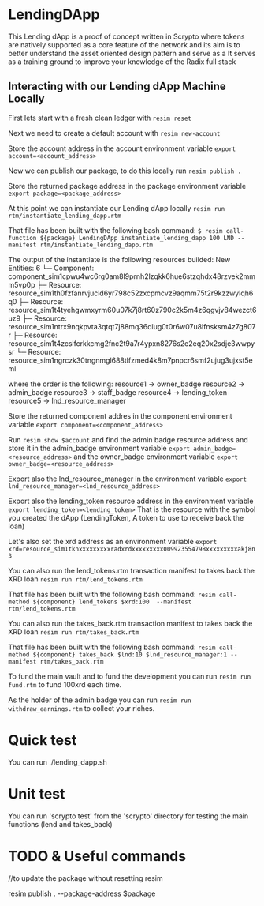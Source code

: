 # LendingDApp
This Lending dApp is a proof of concept written in Scrypto where tokens are natively supported as a core feature of the network and its aim is to better understand the asset oriented design pattern and serve as a It serves as a training ground to improve your knowledge of the Radix full stack


## Interacting with our Lending dApp Machine Locally

First lets start with a fresh clean ledger with `resim reset`

Next we need to create a default account with `resim new-account`

Store the account address in the account environment variable
`export account=<account_address>`

Now we can publish our package, to do this locally run `resim publish .`

Store the returned package address in the package environment variable `export package=<package_address>`

At this point we can instantiate our Lending dApp locally 
`resim run rtm/instantiate_lending_dapp.rtm`

That file has been built with the following bash command:
`$ resim call-function ${package} LendingDApp instantiate_lending_dapp 100 LND --manifest rtm/instantiate_lending_dapp.rtm`

The output of the instantiate is the following resources builded:
New Entities: 6
└─ Component: component_sim1cpwu4wc6rg0am8l9prnh2lzqkk6hue6stzqhdx48rzvek2mmm5vp0p
├─ Resource: resource_sim1th0fzfanrvjucld6yr798c52zxcpmcvz9aqmm75t2r9kzzwylqh6q0
├─ Resource: resource_sim1t4tyehgwmxyrm60u07k7j8rt60z790c2k5m4z6qgvjv84wezct6uz9
├─ Resource: resource_sim1ntrx9nqkpvta3qtqt7j88mq36dlug0t0r6w07u8lfnsksm4z7g807r
├─ Resource: resource_sim1t4zcslfcrkkcmg2fnc2t9a7r4ypxn8276s2e2eq20x2sdje3wwpysr
└─ Resource: resource_sim1ngrczk30tngnmgl688tlfzmed4k8m7pnpcr6smf2ujug3ujxst5eml

where the order is the following:
resource1 -> owner_badge
resource2 -> admin_badge
resource3 -> staff_badge
resource4 -> lending_token
resource5 -> lnd_resource_manager

Store the returned component addres in the component environment variable 
`export component=<component_address>`

Run `resim show $account` and find the admin badge resource address and store it in the admin_badge environment variable `export admin_badge=<resource_address>` and the owner_badge environment variable 
`export owner_badge=<resource_address>`

Export also the lnd_resource_manager in the environment variable 
`export lnd_resource_manager=<lnd_resource_address>`

Export also the lending_token resource address in the environment variable 
`export lending_token=<lending_token>`
That is the resource with the symbol you created the dApp (LendingToken, A token to use to receive back the loan)


Let's also set the xrd address as an environment variable 
`export xrd=resource_sim1tknxxxxxxxxxradxrdxxxxxxxxx009923554798xxxxxxxxxakj8n3`

You can also run the lend_tokens.rtm transaction manifest to takes back the XRD loan `resim run rtm/lend_tokens.rtm`

That file has been built with the following bash command:
`resim call-method ${component} lend_tokens $xrd:100  --manifest rtm/lend_tokens.rtm`


You can also run the takes_back.rtm transaction manifest to takes back the XRD loan `resim run rtm/takes_back.rtm`

That file has been built with the following bash command:
`resim call-method ${component} takes_back $lnd:10 $lnd_resource_manager:1 --manifest rtm/takes_back.rtm`


To fund the main vault and to fund the development you can run `resim run fund.rtm` to fund 100xrd each time.

As the holder of the admin badge you can run `resim run withdraw_earnings.rtm` to collect your riches.

# Quick test

You can run ./lending_dapp.sh

# Unit test

You can run 'scrypto test' from the 'scrypto' directory for testing the main functions (lend and takes_back)


# TODO & Useful commands

//to update the package without resetting resim 

resim publish . --package-address $package